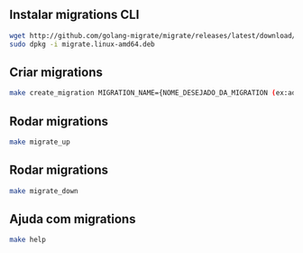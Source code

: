 ## Instalar migrations CLI

```bash
wget http://github.com/golang-migrate/migrate/releases/latest/download/migrate.linux-amd64.deb
sudo dpkg -i migrate.linux-amd64.deb
```

## Criar migrations

```bash
make create_migration MIGRATION_NAME={NOME_DESEJADO_DA_MIGRATION (ex:add_user_phone)}
```

## Rodar migrations

```bash
make migrate_up
```

## Rodar migrations

```bash
make migrate_down
```

## Ajuda com migrations

```bash
make help
```
